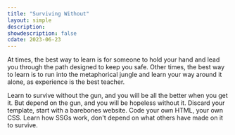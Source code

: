 ```yaml
---
title: "Surviving Without"
layout: simple
description: 
showdescription: false
cdate: 2023-06-23
---
```


At times, the best way to learn is for someone to hold your hand and lead you through the path designed to keep you safe. Other times, the best way to learn is to run into the metaphorical jungle and learn your way around it alone, as experience is the best teacher.

Learn to survive without the gun, and you will be all the better when you get it. But depend on the gun, and you will be hopeless without it. Discard your template, start with a barebones website. Code your own HTML, your own CSS. Learn how SSGs work, don't depend on what others have made on it to survive.
